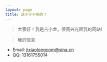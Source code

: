 ```yaml
---
layout: page
title: 这小子干嘛的？
---
```

> 大家好！我是吉小龙，很高兴光顾我的网站!

> 我的信息  
* Email: jixiaolongcom@sina.cn  
* QQ: 13161755014  
